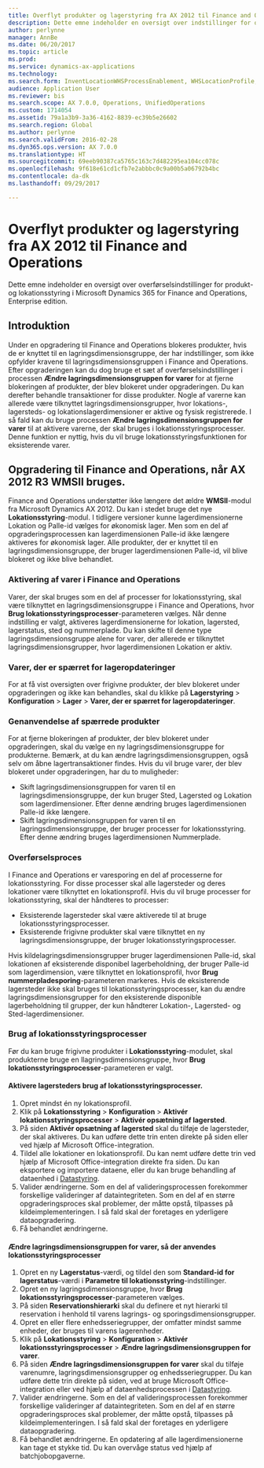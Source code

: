 ```yaml
---
title: Overflyt produkter og lagerstyring fra AX 2012 til Finance and Operations
description: Dette emne indeholder en oversigt over indstillinger for overflytning af produkt-og lagerstyring.
author: perlynne
manager: AnnBe
ms.date: 06/20/2017
ms.topic: article
ms.prod: 
ms.service: dynamics-ax-applications
ms.technology: 
ms.search.form: InventLocationWHSProcessEnablement, WHSLocationProfile, InventTableStorageDimensionGroupChange, InventUpdateBlockedItem, WHSParameters, WHSReservationHierarchy, WHSUOMSeqGroupTable
audience: Application User
ms.reviewer: bis
ms.search.scope: AX 7.0.0, Operations, UnifiedOperations
ms.custom: 1714054
ms.assetid: 79a1a3b9-3a36-4162-8839-ec39b5e26602
ms.search.region: Global
ms.author: perlynne
ms.search.validFrom: 2016-02-28
ms.dyn365.ops.version: AX 7.0.0
ms.translationtype: HT
ms.sourcegitcommit: 69eeb90387ca5765c163c7d482295ea104cc078c
ms.openlocfilehash: 9f618e61cd1cfb7e2abbbc0c9a00b5a06792b4bc
ms.contentlocale: da-dk
ms.lasthandoff: 09/29/2017

---
```


# <a name="migrate-products-and-warehouse-management-from-ax-2012-to-finance-and-operations"></a>Overflyt produkter og lagerstyring fra AX 2012 til Finance and Operations

Dette emne indeholder en oversigt over overførselsindstillinger for produkt- og lokationsstyring i Microsoft Dynamics 365 for Finance and Operations, Enterprise edition.

<a name="introduction"></a>Introduktion
------------

Under en opgradering til Finance and Operations blokeres produkter, hvis de er knyttet til en lagringsdimensionsgruppe, der har indstillinger, som ikke opfylder kravene til lagringsdimensionsgruppen i Finance and Operations. Efter opgraderingen kan du dog bruge et sæt af overførselsindstillinger i processen **Ændre lagringsdimensionsgruppen for varer** for at fjerne blokeringen af produkter, der blev blokeret under opgraderingen. Du kan derefter behandle transaktioner for disse produkter. Nogle af varerne kan allerede være tilknyttet lagringsdimensionsgrupper, hvor lokations-, lagersteds- og lokationslagerdimensioner er aktive og fysisk registrerede. I så fald kan du bruge processen **Ændre lagringsdimensionsgruppen for varer** til at aktivere varerne, der skal bruges i lokationsstyringsprocesser. Denne funktion er nyttig, hvis du vil bruge lokationsstyringsfunktionen for eksisterende varer.

## <a name="upgrading-to-finance-and-operations-when-ax-2012-r3-wmsii-is-used"></a>Opgradering til Finance and Operations, når AX 2012 R3 WMSII bruges.
Finance and Operations understøtter ikke længere det ældre **WMSII**-modul fra Microsoft Dynamics AX 2012. Du kan i stedet bruge det nye **Lokationsstyring**-modul. I tidligere versioner kunne lagerdimensionerne Lokation og Palle-id vælges for økonomisk lager. Men som en del af opgraderingsprocessen kan lagerdimensionen Palle-id ikke længere aktiveres for økonomisk lager. Alle produkter, der er knyttet til en lagringsdimensionsgruppe, der bruger lagerdimensionen Palle-id, vil blive blokeret og ikke blive behandlet.

### <a name="enabling-items-in-finance-and-operations"></a>Aktivering af varer i Finance and Operations

Varer, der skal bruges som en del af processer for lokationsstyring, skal være tilknyttet en lagringsdimensionsgruppe i Finance and Operations, hvor **Brug lokationsstyringsprocesser**-parameteren vælges. Når denne indstilling er valgt, aktiveres lagerdimensionerne for lokation, lagersted, lagerstatus, sted og nummerplade. Du kan skifte til denne type lagringsdimensionsgruppe alene for varer, der allerede er tilknyttet lagringsdimensionsgrupper, hvor lagerdimensionen Lokation er aktiv.

### <a name="items-that-are-blocked-for-inventory-updates"></a>Varer, der er spærret for lageropdateringer

For at få vist oversigten over frigivne produkter, der blev blokeret under opgraderingen og ikke kan behandles, skal du klikke på **Lagerstyring** &gt; **Konfiguration** &gt; **Lager** &gt; **Varer, der er spærret for lageropdateringer**.

### <a name="reapplying-blocked-products"></a>Genanvendelse af spærrede produkter

For at fjerne blokeringen af produkter, der blev blokeret under opgraderingen, skal du vælge en ny lagringsdimensionsgruppe for produkterne. Bemærk, at du kan ændre lagringsdimensionsgruppen, også selv om åbne lagertransaktioner findes. Hvis du vil bruge varer, der blev blokeret under opgraderingen, har du to muligheder:

-   Skift lagringsdimensionsgruppen for varen til en lagringsdimensionsgruppe, der kun bruger Sted, Lagersted og Lokation som lagerdimensioner. Efter denne ændring bruges lagerdimensionen Palle-id ikke længere.
-   Skift lagringsdimensionsgruppen for varen til en lagringsdimensionsgruppe, der bruger processer for lokationsstyring. Efter denne ændring bruges lagerdimensionen Nummerplade.

### <a name="migration-processes"></a>Overførselsproces

I Finance and Operations er varesporing en del af processerne for lokationsstyring. For disse processer skal alle lagersteder og deres lokationer være tilknyttet en lokationsprofil. Hvis du vil bruge processer for lokationsstyring, skal der håndteres to processer:

-   Eksisterende lagersteder skal være aktiverede til at bruge lokationsstyringsprocesser.
-   Eksisterende frigivne produkter skal være tilknyttet en ny lagringsdimensionsgruppe, der bruger lokationsstyringsprocesser.

Hvis kildelagringsdimensionsgrupper bruger lagerdimensionen Palle-id, skal lokationen af eksisterende disponibel lagerbeholdning, der bruger Palle-id som lagerdimension, være tilknyttet en lokationsprofil, hvor **Brug nummerpladesporing**-parameteren markeres. Hvis de eksisterende lagersteder ikke skal bruges til lokationsstyringsprocesser, kan du ændre lagringsdimensionsgrupper for den eksisterende disponible lagerbeholdning til grupper, der kun håndterer Lokation-, Lagersted- og Sted-lagerdimensioner.

### <a name="using-the-warehouse-management-processes"></a>Brug af lokationsstyringsprocesser

Før du kan bruge frigivne produkter i **Lokationsstyring**-modulet, skal produkterne bruge en llagringsdimensionsgruppe, hvor **Brug lokationsstyringsprocesser**-parameteren er valgt.

#### <a name="enable-warehouses-to-use-warehouse-management-processes"></a>Aktivere lagersteders brug af lokationsstyringsprocesser.

1.  Opret mindst én ny lokationsprofil.
2.  Klik på **Lokationsstyring** &gt; **Konfiguration** &gt; **Aktivér lokationsstyringsprocesser** &gt; **Aktivér opsætning af lagersted**.
3.  På siden **Aktivér opsætning af lagersted** skal du tilføje de lagersteder, der skal aktiveres. Du kan udføre dette trin enten direkte på siden eller ved hjælp af Microsoft Office-integration.
4.  Tildel alle lokationer en lokationsprofil. Du kan nemt udføre dette trin ved hjælp af Microsoft Office-integration direkte fra siden. Du kan eksportere og importere dataene, eller du kan bruge behandling af dataenhed i [Datastyring](../../dev-itpro/data-entities/data-entities.md).
5.  Valider ændringerne. Som en del af valideringsprocessen forekommer forskellige valideringer af dataintegriteten. Som en del af en større opgraderingsproces skal problemer, der måtte opstå, tilpasses på kildeimplementeringen. I så fald skal der foretages en yderligere dataopgradering.
6.  Få behandlet ændringerne.

#### <a name="change-the-storage-dimension-group-for-items-so-that-it-uses-warehouse-management-processes"></a>Ændre lagringsdimensionsgruppen for varer, så der anvendes lokationsstyringsprocesser

1.  Opret en ny **Lagerstatus**-værdi, og tildel den som **Standard-id for lagerstatus**-værdi i **Parametre til lokationsstyring**-indstillinger.
2.  Opret en ny lagringsdimensionsgruppe, hvor **Brug lokationsstyringsprocesser**-parameteren vælges.
3.  På siden **Reservationshierarki** skal du definere et nyt hierarki til reservation i henhold til varens lagrings- og sporingsdimensionsgrupper.
4.  Opret en eller flere enhedsseriegrupper, der omfatter mindst samme enheder, der bruges til varens lagerenheder.
5.  Klik på **Lokationsstyring** &gt; **Konfiguration** &gt; **Aktivér lokationsstyringsprocesser** &gt; **Ændre lagringsdimensionsgruppen for varer**.
6.  På siden **Ændre lagringsdimensionsgruppen for varer** skal du tilføje varenumre, lagringsdimensionsgrupper og enhedsseriegrupper. Du kan udføre dette trin direkte på siden, ved at bruge Microsoft Office-integration eller ved hjælp af dataenhedsprocessen i [Datastyring](../../dev-itpro/data-entities/data-entities.md).
7.  Valider ændringerne. Som en del af valideringsprocessen forekommer forskellige valideringer af dataintegriteten. Som en del af en større opgraderingsproces skal problemer, der måtte opstå, tilpasses på kildeimplementeringen. I så fald skal der foretages en yderligere dataopgradering.
8.  Få behandlet ændringerne. En opdatering af alle lagerdimensionerne kan tage et stykke tid. Du kan overvåge status ved hjælp af batchjobopgaverne.



